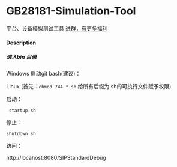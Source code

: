 # GB28181-Simulation-Tool

平台、设备模拟测试工具 [进群，有更多福利](https://github.com/GB28181/GB28181.Solution/blob/develop/README.md#%E8%AE%A8%E8%AE%BA%E6%88%90%E4%B8%BA%E5%85%B1%E5%90%8C%E4%BD%9C%E8%80%85%E8%BF%91%E8%B7%9D%E7%A6%BB%E8%B4%A1%E7%8C%AE)

#### Description


##### 进入bin 目录

Windows 启动git bash(建议)：

Linux (首先：`chmod 744 *.sh`  给所有后缀为.sh的可执行文件赋予权限)

启动：

~~~bash
 startup.sh
~~~

停止：

~~~
shutdown.sh
~~~

访问：

http://locahost:8080/SIPStandardDebug

